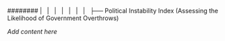 ######## |   |   |   |   |   |   |   ├── Political Instability Index (Assessing the Likelihood of Government Overthrows)

*Add content here*